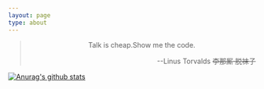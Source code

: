 ```yaml
---
layout: page
type: about
---
```


> <center>Talk is cheap.Show me the code.</center>
> <p align="right"> --Linus Torvalds <del>李那厮·脱袜子</del> </p>

[![Anurag's github stats](https://github-readme-stats.vercel.app/api?username=RenMing-Huang)](https://github.com/anuraghazra/github-readme-stats)

